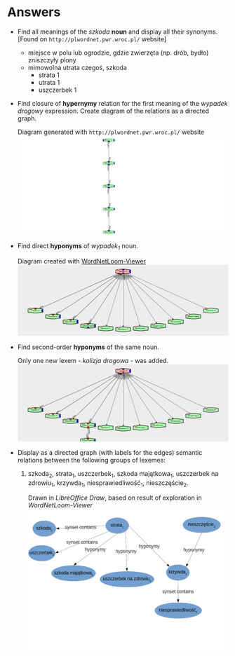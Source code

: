 # Answers

* Find all meanings of the *szkoda* **noun** and display all their synonyms. [Found on `http://plwordnet.pwr.wroc.pl/` website]
    * miejsce w polu lub ogrodzie, gdzie zwierzęta (np. drób, bydło) zniszczyły plony
    * mimowolna utrata czegoś, szkoda
        * strata 1
        * utrata 1
        * uszczerbek 1

* Find closure of **hypernymy** relation for the first meaning of the *wypadek drogowy* expression. Create diagram of the relations as a directed graph.

    Diagram generated with `http://plwordnet.pwr.wroc.pl/` website
    ![Diagram of the relations](wordnet-graph-wypadek.png)

* Find direct **hyponyms** of _wypadek<sub>1</sub>_ noun.

    Diagram created with [WordNetLoom-Viewer](http://ws.clarin-pl.eu/public/WordnetLoom-Viewer.zip)
    ![Diagram with hyponyms](wypadek.png)

* Find second-order **hyponyms** of the same noun.

    Only one new lexem - *kolizja drogowa* - was added.
    ![Diagram with second-order hyponyms](kolizja.png)

* Display as a directed graph (with labels for the edges) semantic relations between the following groups of lexemes:
    1. szkoda<sub>2</sub>, strata<sub>1</sub>, uszczerbek<sub>1</sub>, szkoda majątkowa<sub>1</sub>, uszczerbek na zdrowiu<sub>1</sub>, krzywda<sub>1</sub>, niesprawiedliwość<sub>1</sub>, nieszczęście<sub>2</sub>.

        Drawn in *LibreOffice Draw*, based on result of exploration in *WordNetLoom-Viewer*
        ![Directed graph of semantic relations in group 1](dag1.png)